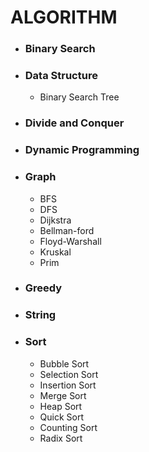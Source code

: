 # ALGORITHM



- ### Binary Search

- ### Data Structure
  * Binary Search Tree

- ### Divide and Conquer

- ### Dynamic Programming

- ### Graph
  * BFS
  * DFS
  * Dijkstra
  * Bellman-ford
  * Floyd-Warshall
  * Kruskal
  * Prim


- ### Greedy

- ### String

- ### Sort
  * Bubble Sort 
  * Selection Sort  
  * Insertion Sort  
  * Merge Sort  
  * Heap Sort  
  * Quick Sort  
  * Counting Sort
  * Radix Sort



